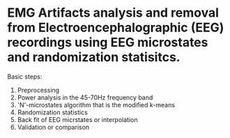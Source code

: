 # EMG Artifacts analysis and removal from Electroencephalographic (EEG) recordings using EEG microstates and randomization statisitcs.

Basic steps:
1) Preprocessing
2) Power analysis in the 45-70Hz frequency band
3) 'N'-microstates algorithm that is the modified k-means 
4) Randomization statistics
5) Back fit of EEG micrstates or interpolation
6) Validation or comparison
